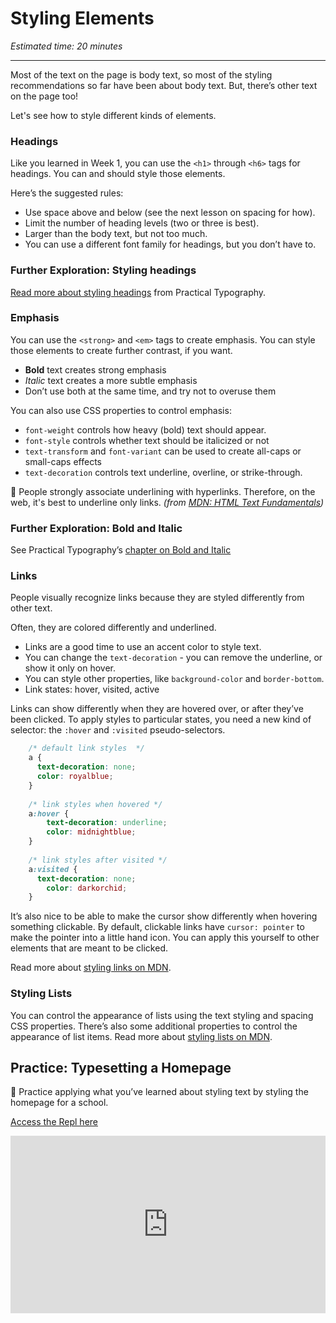 # Styling Elements

_Estimated time: 20 minutes_

---

Most of the text on the page is body text, so most of the styling recommendations so far have been about body text. But, there’s other text on the page too!

Let's see how to style different kinds of elements.

### Headings

Like you learned in Week 1, you can use the `<h1>` through `<h6>` tags for headings. You can and should style those elements.

Here’s the suggested rules:

- Use space above and below (see the next lesson on spacing for how).
- Limit the number of heading levels (two or three is best).
- Larger than the body text, but not too much.
- You can use a different font family for headings, but you don’t have to.

### Further Exploration: Styling headings

[Read more about styling headings](https://practicaltypography.com/headings.html) from Practical Typography.

### Emphasis

You can use the `<strong>` and `<em>` tags to create emphasis. You can style those elements to create further contrast, if you want.

- **Bold** text creates strong emphasis
- *Italic* text creates a more subtle emphasis
- Don’t use both at the same time, and try not to overuse them

You can also use CSS properties to control emphasis:

- `font-weight` controls how heavy (bold) text should appear.
- `font-style` controls whether text should be italicized or not
- `text-transform` and `font-variant` can be used to create all-caps or small-caps effects
- `text-decoration` controls text underline, overline, or strike-through.

<aside>

🚧 People strongly associate underlining with hyperlinks. Therefore, on the web, it's best to underline only links.
*(from [MDN: HTML Text Fundamentals](https://developer.mozilla.org/en-US/docs/Learn/HTML/Introduction_to_HTML/HTML_text_fundamentals))*

</aside>

### Further Exploration: Bold and Italic

See Practical Typography’s [chapter on Bold and Italic](https://practicaltypography.com/bold-or-italic.html)

### Links

People visually recognize links because they are styled differently from other text. 

Often, they are colored differently and underlined.

- Links are a good time to use an accent color to style text.
- You can change the `text-decoration` - you can remove the underline, or show it only on hover.
- You can style other properties, like `background-color` and `border-bottom`.
- Link states: hover, visited, active

Links can show differently when they are hovered over, or after they’ve been clicked. To apply styles to particular states, you need a new kind of selector: the `:hover` and `:visited` pseudo-selectors.

```css
    /* default link styles  */
    a {
      text-decoration: none;
      color: royalblue;
    }
    
    /* link styles when hovered */
    a:hover {
    	text-decoration: underline;
    	color: midnightblue;
    }
    
    /* link styles after visited */
    a:visited {
      text-decoration: none;
    	color: darkorchid;
    }
```

It’s also nice to be able to make the cursor show differently when hovering something clickable. By default, clickable links have `cursor: pointer` to make the pointer into a little hand icon. You can apply this yourself to other elements that are meant to be clicked.

Read more about [styling links on MDN](https://developer.mozilla.org/en-US/docs/Learn/CSS/Styling_text/Styling_links).

### Styling Lists

You can control the appearance of lists using the text styling and spacing CSS properties. There’s also some additional properties to control the appearance of list items. Read more about [styling lists on MDN](https://developer.mozilla.org/en-US/docs/Learn/CSS/Styling_text/Styling_lists).

## Practice: Typesetting a Homepage

<aside>

🏫 Practice applying what you’ve learned about styling text by styling the homepage for a school.

[Access the Repl here](https://replit.com/team/web-foundations-july-2022/Typesetting-a-community-college-homepage)

</aside>

<div style="position: relative; padding-bottom: 56.25%; height: 0;"><iframe src="https://replit.com/team/web-foundations-july-2022/Typesetting-a-community-college-homepage" frameborder="0" webkitallowfullscreen mozallowfullscreen allowfullscreen style="position: absolute; top: 0; left: 0; width: 100%; height: 100%;"></iframe></div>

